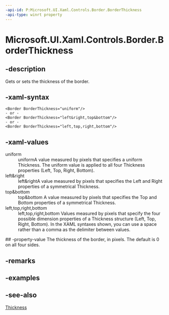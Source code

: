 ```yaml
---
-api-id: P:Microsoft.UI.Xaml.Controls.Border.BorderThickness
-api-type: winrt property
---
```


<!-- Property syntax
public Windows.UI.Xaml.Thickness BorderThickness { get;  set; }
-->

# Microsoft.UI.Xaml.Controls.Border.BorderThickness

## -description
Gets or sets the thickness of the border.

## -xaml-syntax
```xaml
<Border BorderThickness="uniform"/>
- or -
<Border BorderThickness="left&right,top&bottom"/>
- or -
<Border BorderThickness="left,top,right,bottom"/>

```


## -xaml-values
<dl><dt>uniform</dt><dd>uniformA value measured by pixels that specifies a uniform Thickness. The uniform value is applied to all four Thickness properties (Left, Top, Right, Bottom).</dd>
<dt>left&amp;right</dt><dd>left&amp;rightA value measured by pixels that specifies the Left and Right properties of a symmetrical Thickness.</dd>
<dt>top&amp;bottom </dt><dd>top&amp;bottom A value measured by pixels that specifies the Top and Bottom properties of a symmetrical Thickness.</dd>
<dt>left,top,right,bottom </dt><dd>left,top,right,bottom Values measured by pixels that specify the four possible dimension properties of a Thickness structure (Left, Top, Right, Bottom). In the XAML syntaxes shown, you can use a space rather than a comma as the delimiter between values.</dd>
</dl>
## -property-value
The thickness of the border, in pixels. The default is 0 on all four sides.

## -remarks

## -examples

## -see-also
[Thickness](../microsoft.ui.xaml/thickness.md)
